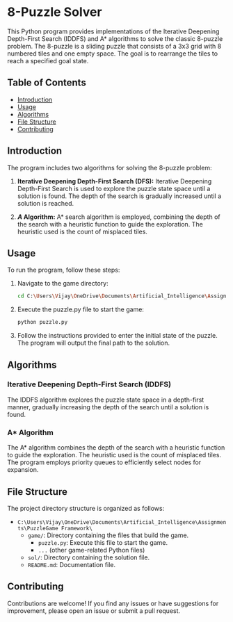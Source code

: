 # 8-Puzzle Solver

This Python program provides implementations of the Iterative Deepening Depth-First Search (IDDFS) and A* algorithms to solve the classic 8-puzzle problem. The 8-puzzle is a sliding puzzle that consists of a 3x3 grid with 8 numbered tiles and one empty space. The goal is to rearrange the tiles to reach a specified goal state.

## Table of Contents

- [Introduction](#introduction)
- [Usage](#usage)
- [Algorithms](#algorithms)
- [File Structure](#file-structure)
- [Contributing](#contributing)

## Introduction

The program includes two algorithms for solving the 8-puzzle problem:

1. **Iterative Deepening Depth-First Search (DFS):** Iterative Deepening Depth-First Search is used to explore the puzzle state space until a solution is found. The depth of the search is gradually increased until a solution is reached.

2. ***A* Algorithm:** A* search algorithm is employed, combining the depth of the search with a heuristic function to guide the exploration. The heuristic used is the count of misplaced tiles.

## Usage

To run the program, follow these steps:

1. Navigate to the game directory:
   ```bash
   cd C:\Users\Vijay\OneDrive\Documents\Artificial_Intelligence\Assignments\PuzzleGame Framework\game
   ```
2. Execute the puzzle.py file to start the game:
   ```bash
   python puzzle.py
   ```
3. Follow the instructions provided to enter the initial state of the puzzle. The program will output the final path to the solution.

## Algorithms

### Iterative Deepening Depth-First Search (IDDFS)

The IDDFS algorithm explores the puzzle state space in a depth-first manner, gradually increasing the depth of the search until a solution is found.

### A* Algorithm

The A* algorithm combines the depth of the search with a heuristic function to guide the exploration. The heuristic used is the count of misplaced tiles. The program employs priority queues to efficiently select nodes for expansion.


## File Structure

The project directory structure is organized as follows:

- `C:\Users\Vijay\OneDrive\Documents\Artificial_Intelligence\Assignments\PuzzleGame Framework\`
  - `game/`: Directory containing the files that build the game.
    - `puzzle.py`: Execute this file to start the game.
    - `...` (other game-related Python files)
  - `sol/`: Directory containing the solution file.
  - `README.md`: Documentation file.

## Contributing

Contributions are welcome! If you find any issues or have suggestions for improvement, please open an issue or submit a pull request.
